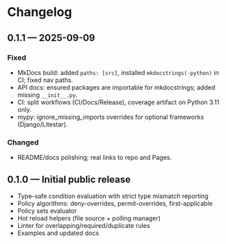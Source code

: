 # Changelog

## 0.1.1 — 2025-09-09
### Fixed
- MkDocs build: added `paths: [src]`, installed `mkdocstrings(-python)` in CI; fixed nav paths.
- API docs: ensured packages are importable for mkdocstrings; added missing `__init__.py`.
- CI: split workflows (CI/Docs/Release), coverage artifact on Python 3.11 only.
- mypy: ignore_missing_imports overrides for optional frameworks (Django/Litestar).

### Changed
- README/docs polishing; real links to repo and Pages.

## 0.1.0 — Initial public release
- Type-safe condition evaluation with strict type mismatch reporting
- Policy algorithms: deny-overrides, permit-overrides, first-applicable
- Policy sets evaluator
- Hot reload helpers (file source + polling manager)
- Linter for overlapping/required/duplicate rules
- Examples and updated docs
